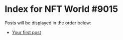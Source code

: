 # Index for NFT World #9015
Posts will be displayed in the order below:

- [Your first post](./001-first.md)

